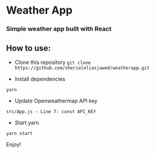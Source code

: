 # Weather App
### Simple weather app built with React

## How to use:

- Clone this repository
`git clone https://github.com/sherialeliasjawed/weatherapp.git`

- Install dependencies 

`yarn`

- Update Openweathermap API key

`src/App.js - Line 7:
const API_KEY`

- Start yarn
 
`yarn start`

Enjoy!  